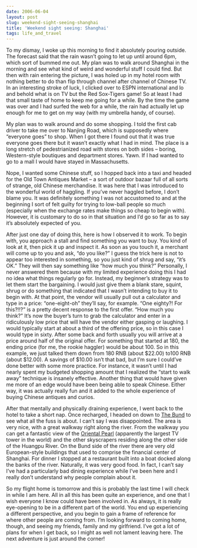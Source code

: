```yaml
---
date: 2006-06-04
layout: post
slug: weekend-sight-seeing-shanghai
title: 'Weekend sight seeing: Shanghai'
tags: life_and_travel
---
```


To my dismay, I woke up this morning to find it absolutely pouring outside. The forecast said that the rain wasn’t going to let up until around 6pm, which sort of bummed me out. My plan was to walk around Shanghai in the morning and see what kind of weird and wonderful stuff I could find. But then with rain entering the picture, I was holed up in my hotel room with nothing better to do than flip through channel after channel of Chinese TV.  In an interesting stroke of luck, I clicked over to ESPN international and lo and behold what is on TV but the Red Sox-Tigers game! So at least I had that small taste of home to keep me going for a while. By the time the game was over and I had surfed the web for a while, the rain had actually let up enough for me to get on my way (with my umbrella handy, of course).

My plan was to walk around and do some shopping. I told the first cab driver to take me over to Nanjing Road, which is supposedly where “everyone goes” to shop. When I got there I found out that it was true everyone goes there but it wasn’t exactly what I had in mind. The place is a long stretch of pedestrianized road with stores on both sides – boring, Western-style boutiques and department stores. Yawn. If I had wanted to go to a mall I would have stayed in Massachusetts.

Nope, I wanted some Chinese stuff, so I hopped back into a taxi and headed for the Old Town Antiques Market – a sort of outdoor bazaar full of all sorts of strange, old Chinese merchandise. It was here that I was introduced to the wonderful world of haggling. If you’ve never haggled before, I don’t blame you. It was definitely something I was not accustomed to and at the beginning I sort of felt guilty for trying to low-ball people so much (especially when the exchange rates make things so cheap to begin with). However, it is customary to do so in that situation and I’d go so far as to say it’s absolutely expected of you.

After just one day of doing this, here is how I observed it to work. To begin with, you approach a stall and find something you want to buy. You kind of look at it, then pick it up and inspect it. As soon as you touch it, a merchant will come up to you and ask, “do you like?” I guess the trick here is not to appear too interested in something, so you just kind of shrug and say, “it’s OK.” They will then say something like “how much you think?” Personally, I never answered them because with my limited experience doing this I had no idea what things regularly go for. Instead, my beginner’s strategy was to let them start the bargaining. I would just give them a blank stare, squint, shrug or do something that indicated that I wasn’t intending to buy it to begin with. At that point, the vendor will usually pull out a calculator and type in a price: “one-eight-oh” they’ll say, for example. “One eighty?! For this?!!?” is a pretty decent response to the first offer. “How much you think?” It’s now the buyer’s turn to grab the calculator and enter in a ridiculously low price that will have the vendor either gasping or laughing. I would typically start at about a third of the offering price, so in this case I would type in sixty. After some back and forth usually you will arrive at a price around half of the original offer. For something that started at 180, the ending price (for me, the rookie haggler) would be about 100. So in this example, we just talked them down from 180 RNB (about $22.00) to100 RNB (about $12.00). A savings of $10.00 isn’t that bad, but I’m sure I could’ve done better with some more practice. For instance, it wasn’t until I had nearly spent my budgeted shopping amount that I realized the “start to walk away” technique is insanely effective. Another thing that would have given me more of an edge would have been being able to speak Chinese. Either way, it was actually really fun and it added to the whole experience of buying Chinese antiques and curios.

After that mentally and physically draining experience, I went back to the hotel to take a short nap. Once recharged, I headed on down to [The Bund](http://www.anniebees.com/China/China_27.htm) to see what all the fuss is about. I can’t say I was disappointed. The area is very nice, with a great walkway right along the river. From the walkway you can get a fantastic view of the [Oriental Pearl](http://www.emporis.com/en/wm/bu/?id=103802) (apparently the largest TV tower in the world) and the other skyscrapers residing along the other side of the Huangpu River. On the Bund side of the river there are very old European-style buildings that used to comprise the financial center of Shanghai. For dinner I stopped at a restaurant built into a boat docked along the banks of the river. Naturally, it was very good food. In fact, I can’t say I’ve had a particularly bad dining experience while I’ve been here and I really don’t understand why people complain about it.

So my flight home is tomorrow and this is probably the last time I will check in while I am here.  All in all this has been quite an experience, and one that I wish everyone I know could have been involved in. As always, it is really eye-opening to be in a different part of the world. You end up experiencing a different perspective, and you begin to gain a frame of reference for where other people are coming from. I’m looking forward to coming home, though, and seeing my friends, family and my girlfriend. I’ve got a lot of plans for when I get back, so I might as well not lament leaving here. The next adventure is just around the corner!

